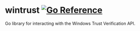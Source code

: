 wintrust
[![Go Reference](https://pkg.go.dev/badge/github.com/gentlemanautomaton/wintrust.svg)](https://pkg.go.dev/github.com/gentlemanautomaton/wintrust)
====

Go library for interacting with the Windows Trust Verification API.
